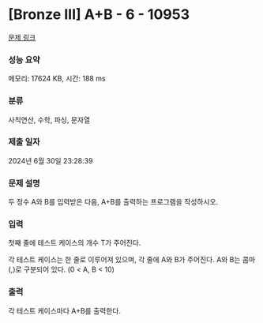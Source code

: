 # [Bronze III] A+B - 6 - 10953 

[문제 링크](https://www.acmicpc.net/problem/10953) 

### 성능 요약

메모리: 17624 KB, 시간: 188 ms

### 분류

사칙연산, 수학, 파싱, 문자열

### 제출 일자

2024년 6월 30일 23:28:39

### 문제 설명

<p>두 정수 A와 B를 입력받은 다음, A+B를 출력하는 프로그램을 작성하시오.</p>

### 입력 

 <p>첫째 줄에 테스트 케이스의 개수 T가 주어진다.</p>

<p>각 테스트 케이스는 한 줄로 이루어져 있으며, 각 줄에 A와 B가 주어진다. A와 B는 콤마(,)로 구분되어 있다. (0 < A, B < 10)</p>

### 출력 

 <p>각 테스트 케이스마다 A+B를 출력한다.</p>

